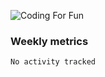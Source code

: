 ![Coding For Fun](https://glitch-art.vercel.app/api/simple?word=<Rise%20/>)

### Weekly metrics

<!--START_SECTION:waka-->

```txt
No activity tracked
```

<!--END_SECTION:waka-->
